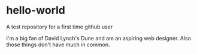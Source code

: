 # hello-world
A test repository for a first time github user

I'm a big fan of David Lynch's Dune and am an aspiring web designer. Also those things don't have much in common.
